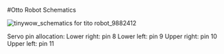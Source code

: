 #Otto Robot
Schematics

![tinywow_schematics for tito robot_9882412](https://user-images.githubusercontent.com/119620882/208239143-06a6f679-d445-47e2-b5f9-9b31a1177d36.png)


Servo pin allocation:
  Lower right: pin 8
  Lower left: pin 9
  Upper right: pin 10
  Upper left: pin 11
